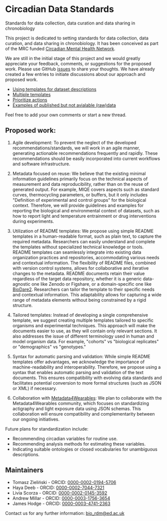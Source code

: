 # Circadian Data Standards
Standards for data collection, data curation and data sharing in chronobiology

This project is dedicated to setting standards for data collection, data curation, and data sharing in chronobiology. 
It has been conceived as part of the MRC funded [Circadian Mental Health Network](https://www.circadianmentalhealth.org).

We are still in the initial stage of this project and we would greatly appreciate your feedback, comments, or suggestions for the proposed work. 
Please use GitHub [issues](https://github.com/circadianmentalhealth/circadian-data-standards/issues) to share your thoughts. We have already created a few entries to initiate discussions about our approach and proposed work.  
- [Using templates for dataset descriptions](https://github.com/circadianmentalhealth/circadian-data-standards/issues/1)
- [Multiple templates](https://github.com/circadianmentalhealth/circadian-data-standards/issues/2)
- [Prioritize actions](https://github.com/circadianmentalhealth/circadian-data-standards/issues/3)
- [Examples of published but not avialable (raw)data](https://github.com/circadianmentalhealth/circadian-data-standards/issues/4)

Feel free to add your own comments or start a new thread.

## Proposed work:

1. Agile development: To prevent the neglect of the developed recommendations/standards, we will work in an agile manner, generating actionable recommendations frequently and rapidly. These recommendations should be easily incorporated into current workflows and software infrastructure.

2. Metadata focused on reuse: We believe that the existing minimal information guidelines primarily focus on the technical aspects of measurement and data reproducibility, 
rather than on the reuse of generated output. For example, MIQE covers aspects such as standard curves, 
thermocycling parameters, or buffers, but it only includes "Definition of experimental and control groups" for the biological context. 
Therefore, we will provide guidelines and examples for reporting the biological and environmental context of datasets, such as how to report light and temperature entrainment or drug interventions during experiments.

3. Utilization of README templates: We propose using simple README templates in a human-readable format, such as plain text, to capture the required metadata.
Researchers can easily understand and complete the templates without specialized technical knowledge or tools. README templates can seamlessly integrate into existing data organization practices and repositories, accommodating various needs and contextual information. 
The flexibility of README files, combined with version control systems, allows for collaborative and iterative changes to the metadata. 
README documents retain their value regardless of the target data repository, whether it is a generic data-agnostic one like Zenodo or Figshare, or a domain-specific one like [BioDare2](https://biodare2.ed.ac.uk/). 
Researchers can tailor the template to their specific needs and contextual information. This adaptability allows for capturing a wide range of metadata elements without being constrained by a rigid structure.

5. Tailored templates: Instead of developing a single comprehensive template, we suggest creating multiple templates tailored to specific organisms and experimental techniques. 
This approach will make the documents easier to use, as they will contain only relevant sections. 
It also addresses the issue of different terminology used in human and model organism data. For example, "cohorts" vs "biological replicates" or "demographics" vs "genotypes."

6. Syntax for automatic parsing and validation: While simple README templates offer advantages, we acknowledge the importance of machine-readability and interoperability. 
Therefore, we propose using a syntax that enables automatic parsing and validation of the text documents. This ensures compatibility with evolving data standards and facilitates potential conversion to more formal structures (such as JSON or XML) if necessary.

7. Collaboration with [Metadata4Wearables](https://github.com/Metadata4Wearables): We plan to collaborate with the Metadata4Wearables community, 
which focuses on standardizing actigraphy and light exposure data using JSON schemas. 
This collaboration will ensure compatibility and complementarity between our ongoing initiatives.

Future plans for standardization include:

- Recommending circadian variables for routine use.
- Recommending analysis methods for estimating these variables.
- Indicating suitable ontologies or closed vocabularies for unambiguous descriptions.

## Maintainers
* Tomasz Zieliński - ORCID: [0000-0002-0194-5706](https://orcid.org/0000-0002-0194-5706)
* Haya Deeb - ORCID: [0000-0002-7044-7321](https://orcid.org/0000-0002-7044-7321)
* Livia Scorza - ORCID: [0000-0002-0145-3592](https://orcid.org/0000-0002-0145-3592)
* Andrew Millar - ORCID: [0000-0003-1756-3654](https://orcid.org/0000-0003-1756-3654)
* James Hodge - ORCID: [0000-0003-4741-2363](https://orcid.org/0000-0003-4741-2363)

Contact us for any further information: bio_rdm@ed.ac.uk

